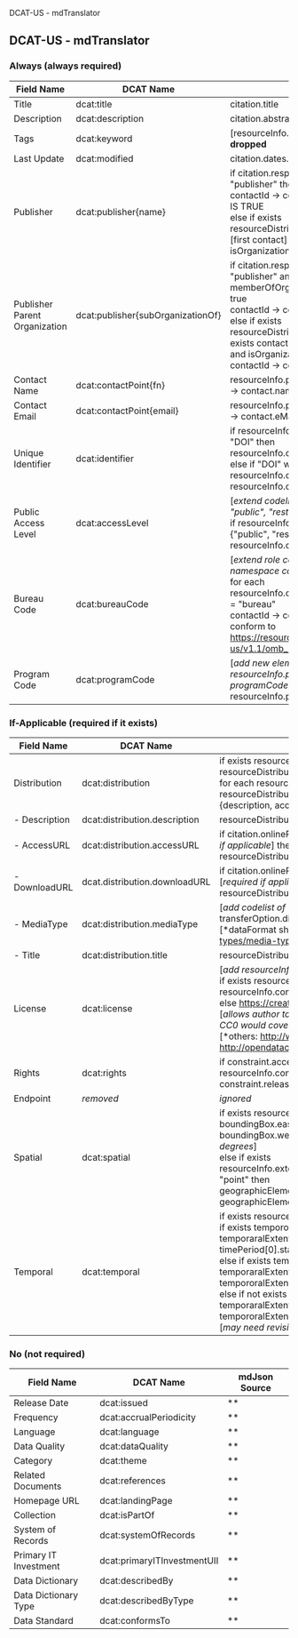 DCAT-US - mdTranslator

## DCAT-US - mdTranslator

### Always (always required)

| Field Name | DCAT Name | mdJson Source |
| --- | --- | --- |
| Title | dcat:title | citation.title |
| Description | dcat:description | citation.abstract |
| Tags | dcat:keyword | [resourceInfo.keywords *flatten*] **thesauri dropped** |
| Last Update | dcat:modified | citation.dates.[most recent].date |
| Publisher | dcat:publisher{name} | if citation.responsibleParty.[any].role = "publisher" then <br> contactId -> contact.name where isOrganization IS TRUE <br> else if exists resourceDistribution.distributor.contact then <br> [first contact] contactId -> contact.name where isOrganization IS TRUE |
| Publisher Parent Organization | dcat:publisher{subOrganizationOf} | if citation.responsibleParty[any].role = "publisher" and exists contactId -> memberOfOrganization[0] and isOrganization is true <br> contactId -> contact.name <br> else if exists resourceDistribution.distributor.contact and exists contactId -> memberOfOrganization[0] and isOrganization IS TRUE <br> contactId -> contact.name |
| Contact Name | dcat:contactPoint{fn} | resourceInfo.pointOfContact.parties[0].contactId -> contact.name |
| Contact Email | dcat:contactPoint{email} | resourceInfo.pointOfContact.parties[0].contactId -> contact.eMailList[0] |
| Unique Identifier | dcat:identifier | if resourceInfo.citation.identifier.namespace = "DOI" then resourceInfo.citation.onlineResource.uri <br> else if "DOI" within resourceInfo.citation.onlineResource.uri then <br> resourceInfo.citation.onlineResource.uri |
| Public Access Level | dcat:accessLevel | [*extend codelist MD_RestrictionCode to include "public",  "restricted  public", "non-public"*] <br> if resourceInfo.constraints.legal[any] one of {"public", "restricted public", "non-public"} then <br>resourceInfo.constraints.legal[first] |
| Bureau Code | dcat:bureauCode | [*extend role codelist to include "bureau", extend namespace codelist to include "bureauCode"*] <br> for each resourceInfo.citation.responsibleParty[any] role = "bureau" <br>contactId -> contact.identifier [*identifier must conform to https://resources.data.gov/schemas/dcat-us/v1.1/omb_bureau_codes.csv*] |
| Program Code | dcat:programCode | [*add new element of program resourceInfo.programCode, add new codelist of programCode*] <br> resourceInfo.program[0,n] |

### If-Applicable (required if it exists)

| Field Name | DCAT Name | mdJson Source |
| --- | --- | --- |
| Distribution | dcat:distribution | if exists resourceDistribution[any] and if exists resourceDistribution.distributor[any].transferOption[any].onlineOption[any].uri <br> for each resourceDistribution[0, n] where exists resourceDistribution.distributor.transferOption.onlineOption.uri then <br> {description, accessURL, downloadURL, mediaType, title} |
| - Description | dcat:distribution.description | resourceDistribution.description |
| - AccessURL | dcat:distribution.accessURL | if citation.onlineResources[first occurence].uri [path ends in ".html"] [*required if applicable*] then <br> resourceDistribution.distributor.transferOption.onlineOption.uri |
| - DownloadURL | dcat.distribution.downloadURL | if citation.onlineResources[first occurence].uri [path does not end in ".html"] [*required if applicable*] then <br> resourceDistribution.distributor.transferOption.onlineOption.uri |
| - MediaType | dcat:distribution.mediaType | [*add codelist of "dataFormat"*] <br> transferOption.distributionFormat.formatSpecification.title [dataFormat] [*dataFormat should conform to: https://www.iana.org/assignments/media-types/media-types.xhtml*] |
| - Title | dcat:distribution.title | resourceDistribution.distributor.transferOption.onlineOption.name |
| License | dcat:license | [*add resourceInfo.constraint.reference to mdEditor*] <br> if exists resourceInfo.constraint.reference[0] then <br> resourceInfo.constraint.reference[0] <br> else https://creativecommons.org/publicdomain/zero/1.0/ <br> [*allows author to identify a license to use, or default to CC0 if none provided, CC0 would cover international usage as opposed to publicdomain*] <br> [*others: http://www.usa.gov/publicdomain/label/1.0/, http://opendatacommons.org/licenses/pddl/1.0*] |
| Rights | dcat:rights | if constraint.accessLevel in {"restricted public", "non-public"} then <br>resourceInfo.constraint.releasibility.statement + " " + each constraint.releasibility.dessiminationConstraint[0, n] |
| Endpoint | *removed* | *ignored* |
| Spatial | dcat:spatial | if exists resourceInfo.extents[0].geographicExtents[0].boundingBox then <br> boundingBox.eastLongitude + "," + boundingBox.southLatitude + "," + boundingBox.westLongitude + "," + boundingBox.northLatitude [*decimal degrees*] <br> else if exists resourceInfo.extents[0].geographicExtents[0].geographicElement[0].type = "point" then <br> geographicElement[0].coordinate[1] + "," + geographicElement[0].coordinate[0] [*lat, long decimal degrees*] |
| Temporal | dcat:temporal | if exists resourceInfo.extent[0].temporalExtent[0] then <br> if exists tempororalExtent[0].timePeriod.startDate and exists temporaralExtent[0].timePeriod.endDate then <br> timePeriod[0].startDate + "/" + timePeriod.endDate <br> else if exists  tempororalExtent[0].timePeriod.startDate and not exists temporaralExtent[0].timePeriod.endDate then tempororalExtent[0].timePeriod.startDate <br> else if not exists temporalExtent[0].timePeriod.startDate and exists temporaralExtent[0].timePeriod.endDate then <br> tempororalExtent[0].timePeriod.endDate <br> [*may need revisiting relative to decision on date only formatting*] |

### No (not required)

| Field Name | DCAT Name | mdJson Source |
| --- | --- | --- |
| Release Date | dcat:issued | ** |
| Frequency | dcat:accrualPeriodicity | ** |
| Language | dcat:language | ** |
| Data Quality | dcat:dataQuality | ** |
| Category | dcat:theme | ** |
| Related Documents | dcat:references | ** |
| Homepage URL | dcat:landingPage | ** |
| Collection | dcat:isPartOf | ** |
| System of Records | dcat:systemOfRecords | ** |
| Primary IT Investment | dcat:primaryITInvestmentUII | ** |
| Data Dictionary | dcat:describedBy | ** |
| Data Dictionary Type | dcat:describedByType | ** |
| Data Standard | dcat:conformsTo | ** |
